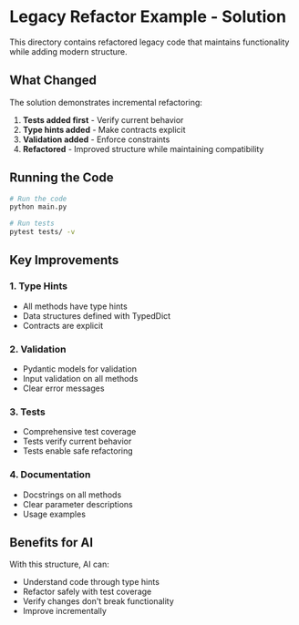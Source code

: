 # Legacy Refactor Example - Solution

This directory contains refactored legacy code that maintains functionality while adding modern structure.

## What Changed

The solution demonstrates incremental refactoring:

1. **Tests added first** - Verify current behavior
2. **Type hints added** - Make contracts explicit
3. **Validation added** - Enforce constraints
4. **Refactored** - Improved structure while maintaining compatibility

## Running the Code

```bash
# Run the code
python main.py

# Run tests
pytest tests/ -v
```

## Key Improvements

### 1. Type Hints
- All methods have type hints
- Data structures defined with TypedDict
- Contracts are explicit

### 2. Validation
- Pydantic models for validation
- Input validation on all methods
- Clear error messages

### 3. Tests
- Comprehensive test coverage
- Tests verify current behavior
- Tests enable safe refactoring

### 4. Documentation
- Docstrings on all methods
- Clear parameter descriptions
- Usage examples

## Benefits for AI

With this structure, AI can:
- Understand code through type hints
- Refactor safely with test coverage
- Verify changes don't break functionality
- Improve incrementally

